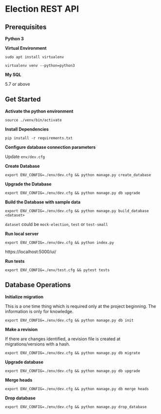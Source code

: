 # Election REST API

## Prerequisites

**Python 3**

**Virtual Environment**

`sudo apt install virtualenv`

`virtualenv venv --python=python3`

**My SQL**

5.7 or above

## Get Started

**Activate the python environment**

`source ./venv/bin/activate`

**Install Dependencies**

`pip install -r requirements.txt`

**Configure database connection parameters**

Update `env/dev.cfg`

**Create Database**

`export ENV_CONFIG=./env/dev.cfg && python manage.py create_database`

**Upgrade the Database**

`export ENV_CONFIG=./env/dev.cfg && python manage.py db upgrade`

**Build the Database with sample data**

`export ENV_CONFIG=./env/dev.cfg && python manage.py build_database <dataset>`

`dataset` could be `mock-election`, `test` or `test-small`

**Run local server**

`export ENV_CONFIG=./env/dev.cfg && python index.py`

https://localhost:5000/ui/

**Run tests**

`export ENV_CONFIG=./env/test.cfg && pytest tests`

## Database Operations

**Initialize migration**

This is a one time thing which is required only at the project beginning. The information is only for knowledge.

`export ENV_CONFIG=./env/dev.cfg && python manage.py db init`

**Make a revision**

If there are changes identified, a revision file is created at migrations/versions with a hash.

`export ENV_CONFIG=./env/dev.cfg && python manage.py db migrate`

**Upgrade database**

`export ENV_CONFIG=./env/dev.cfg && python manage.py db upgrade`

**Merge heads**

`export ENV_CONFIG=./env/dev.cfg && python manage.py db merge heads`

**Drop database**

`export ENV_CONFIG=./env/dev.cfg && python manage.py drop_database`